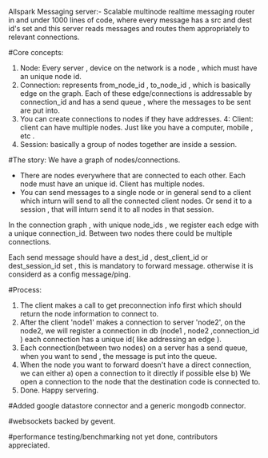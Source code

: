 Allspark Messaging server:-   Scalable multinode realtime messaging router in and under 1000 lines of code, where every message has a src and dest id's set and this server reads messages and routes them appropriately to relevant connections. 


#Core concepts:
1.  Node: Every server , device on the network  is a node , which must have an unique node id.
2.  Connection:  represents from_node_id  , to_node_id , which is basically edge on the graph. Each of these edge/connections is addressable by connection_id and has a send queue , where the messages to be sent are put into.
3.  You can create connections to nodes if they have addresses.
4:  Client: client can have multiple nodes. Just like you have a computer, mobile , etc .
5.  Session: basically a group of nodes together are inside a session.

#The story:
We have a graph of nodes/connections.

- There are nodes everywhere that are connected to each other. Each node must have an unique id. Client has multiple nodes.
- You can send messages to a single node or in general send to a client which inturn will send to all the connected client nodes. Or send it to a session , that will inturn send it to all nodes in that session.

In the connection graph , with unique node_ids , we register each edge with a unique connection_id.
Between two nodes there could be multiple connections.

Each send message should have a dest_id , dest_client_id or dest_session_id set , this is mandatory to forward message. otherwise it is considerd as a config message/ping.


#Process:
1) The client makes a call to get preconnection info first which should return the node information to connect to.
2) After the client 'node1' makes a connection to server 'node2', on the node2, we will register a connection in db  (node1 , node2 ,connection_id ) each connection has a unique id( like addressing an edge ).
3) Each connection(between two nodes) on a server has a send queue, when you want to send , the message is put into the queue.
4) When the node you want to forward doesn't have a direct connection, we can either 
	a) open a connection to it directly if possible else
	b) We open a connection to the node that the destination code is connected to.
5) Done.  Happy servering.






#Added google datastore connector and a generic mongodb connector.


#websockets backed by gevent.

#performance testing/benchmarking not yet done, contributors appreciated.

